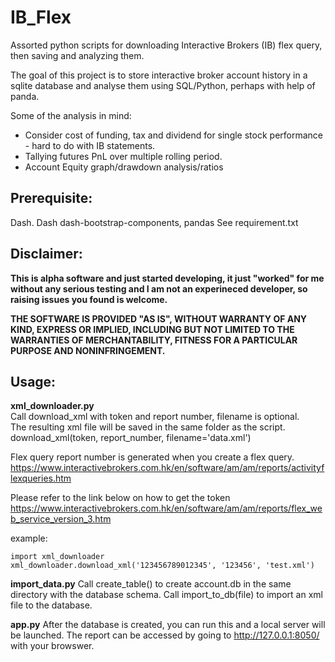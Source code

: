 # IB_Flex
Assorted python scripts for downloading Interactive Brokers (IB) flex query, then saving and analyzing them.


The goal of this project is to store interactive broker account history in a sqlite database and analyse them using SQL/Python, perhaps with help of panda.

Some of the analysis in mind:

- Consider cost of funding, tax and dividend for single stock performance - hard to do with IB statements.  
- Tallying futures PnL over multiple rolling period.  
- Account Equity graph/drawdown analysis/ratios  

Prerequisite:
-------------
Dash. Dash dash-bootstrap-components, pandas
See requirement.txt

Disclaimer:
-----------
**This is alpha software and just started developing, it just "worked" for me without any serious testing and I am not an experineced developer, so raising issues you found is welcome.**

**THE SOFTWARE IS PROVIDED "AS IS", WITHOUT WARRANTY OF ANY KIND, EXPRESS OR IMPLIED, INCLUDING BUT NOT LIMITED TO THE WARRANTIES OF MERCHANTABILITY, FITNESS FOR A PARTICULAR PURPOSE AND NONINFRINGEMENT.**

Usage:
------
**xml_downloader.py**  
Call download_xml with token and report number, filename is optional.  
The resulting xml file will be saved in the same folder as the script.    
download_xml(token, report_number, filename='data.xml')    

Flex query report number is generated when you create a flex query.  
https://www.interactivebrokers.com.hk/en/software/am/am/reports/activityflexqueries.htm

Please refer to the link below on how to get the token
https://www.interactivebrokers.com.hk/en/software/am/am/reports/flex_web_service_version_3.htm  

example:
```
import xml_downloader
xml_downloader.download_xml('123456789012345', '123456', 'test.xml')
```
**import_data.py** 
Call create_table() to create account.db in the same directory with the database schema.
Call import_to_db(file) to import an xml file to the database.

**app.py**
After the database is created, you can run this and a local server will be launched.
The report can be accessed by going to http://127.0.0.1:8050/ with your browswer.
